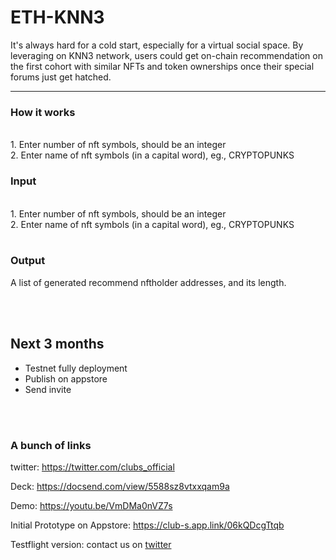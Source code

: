 # ETH-KNN3

It's always hard for a cold start, especially for a virtual social space. 
By leveraging on KNN3 network, users could get on-chain recommendation on the first cohort with similar NFTs and token ownerships once their special forums just get hatched.


------
### How it works

<br>
1. Enter number of nft symbols, should be an integer
<br>
2. Enter name of nft symbols (in a capital word), eg., CRYPTOPUNKS

### Input

<br>
1. Enter number of nft symbols, should be an integer
<br>
2. Enter name of nft symbols (in a capital word), eg., CRYPTOPUNKS

<br>
<br>

### Output

A list of generated recommend nftholder addresses, and its length.








<br>
<br>

## Next 3 months
- Testnet fully deployment
- Publish on appstore
- Send invite

<br>
<br>

### A bunch of links

twitter: https://twitter.com/clubs_official

Deck: https://docsend.com/view/5588sz8vtxxqam9a

Demo: https://youtu.be/VmDMa0nVZ7s

Initial Prototype on Appstore: https://club-s.app.link/06kQDcgTtqb

Testflight version: contact us on [twitter](https://twitter.com/clubs_official)
